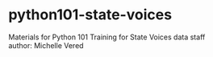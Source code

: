 # python101-state-voices
Materials for Python 101 Training for State Voices data staff <br>
author: Michelle Vered

